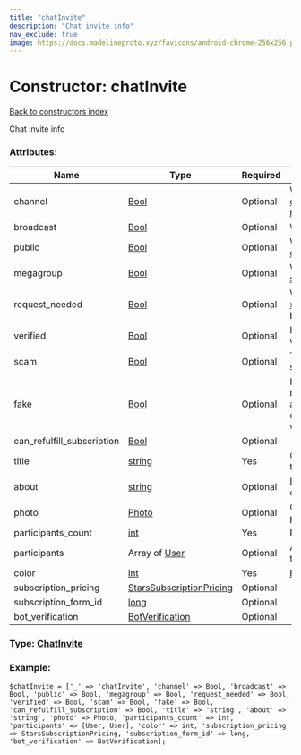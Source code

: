 ```yaml
---
title: "chatInvite"
description: "Chat invite info"
nav_exclude: true
image: https://docs.madelineproto.xyz/favicons/android-chrome-256x256.png
---
```

# Constructor: chatInvite  
[Back to constructors index](/API_docs/constructors/index.html)



Chat invite info

### Attributes:

| Name     |    Type       | Required | Description |
|----------|---------------|----------|-------------|
|channel|[Bool](/API_docs/types/Bool.html) | Optional|Whether this is a [channel/supergroup](https://core.telegram.org/api/channel) or a [normal group](https://core.telegram.org/api/channel)|
|broadcast|[Bool](/API_docs/types/Bool.html) | Optional|Whether this is a [channel](https://core.telegram.org/api/channel)|
|public|[Bool](/API_docs/types/Bool.html) | Optional|Whether this is a public [channel/supergroup](https://core.telegram.org/api/channel)|
|megagroup|[Bool](/API_docs/types/Bool.html) | Optional|Whether this is a [supergroup](https://core.telegram.org/api/channel)|
|request\_needed|[Bool](/API_docs/types/Bool.html) | Optional|Whether the [join request »](https://core.telegram.org/api/invites#join-requests) must be first approved by an administrator|
|verified|[Bool](/API_docs/types/Bool.html) | Optional|Is this chat or channel verified by Telegram?|
|scam|[Bool](/API_docs/types/Bool.html) | Optional|This chat is probably a scam|
|fake|[Bool](/API_docs/types/Bool.html) | Optional|If set, this chat was reported by many users as a fake or scam: be careful when interacting with it.|
|can\_refulfill\_subscription|[Bool](/API_docs/types/Bool.html) | Optional|
|title|[string](/API_docs/types/string.html) | Yes|Chat/supergroup/channel title|
|about|[string](/API_docs/types/string.html) | Optional|Description of the group of channel|
|photo|[Photo](/API_docs/types/Photo.html) | Optional|Chat/supergroup/channel photo|
|participants\_count|[int](/API_docs/types/int.html) | Yes|Participant count|
|participants|Array of [User](/API_docs/types/User.html) | Optional|A few of the participants that are in the group|
|color|[int](/API_docs/types/int.html) | Yes|[Profile color palette ID](https://core.telegram.org/api/colors)|
|subscription\_pricing|[StarsSubscriptionPricing](/API_docs/types/StarsSubscriptionPricing.html) | Optional|
|subscription\_form\_id|[long](/API_docs/types/long.html) | Optional|
|bot\_verification|[BotVerification](/API_docs/types/BotVerification.html) | Optional|



### Type: [ChatInvite](/API_docs/types/ChatInvite.html)


### Example:

```
$chatInvite = ['_' => 'chatInvite', 'channel' => Bool, 'broadcast' => Bool, 'public' => Bool, 'megagroup' => Bool, 'request_needed' => Bool, 'verified' => Bool, 'scam' => Bool, 'fake' => Bool, 'can_refulfill_subscription' => Bool, 'title' => 'string', 'about' => 'string', 'photo' => Photo, 'participants_count' => int, 'participants' => [User, User], 'color' => int, 'subscription_pricing' => StarsSubscriptionPricing, 'subscription_form_id' => long, 'bot_verification' => BotVerification];
```  
